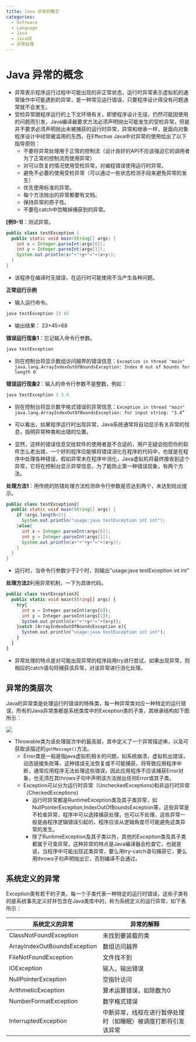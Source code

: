 ```yaml
---
title: Java 异常的概念
categories:
  - Software
  - Language
  - Java
  - JavaSE
  - 异常处理
---
```

# Java 异常的概念

- 异常表示程序运行过程中可能出现的非正常状态，运行时异常表示虚拟机的通常操作中可能遇到的异常，是一种常见运行错误，只要程序设计得没有问题通常就不会发生。
- 受检异常跟程序运行的上下文环境有关，即使程序设计无误，仍然可能因使用的问题而引发，Java编译器要求方法必须声明抛出可能发生的受检异常，但是并不要求必须声明抛出未被捕获的运行时异常，异常和继承一样，是面向对象程序设计中经常被滥用的东西，在Effective Java中对异常的使用给出了以下指导原则：
  - 不要将异常处理用于正常的控制流（设计良好的API不应该强迫它的调用者为了正常的控制流而使用异常）
  - 对可以恢复的情况使用受检异常，对编程错误使用运行时异常。
  - 避免不必要的使用受检异常（可以通过一些状态检测手段来避免异常的发生）
  - 优先使用标准的异常。
  - 每个方法抛出的异常都要有文档。
  - 保持异常的原子性。
  - 不要在catch中忽略掉捕获到的异常。

**[例9-1]**：测试异常。

```java
public class testException {
  public static void main(String[] args) {
    int x = Integer.parseInt(args[0]);
    int y = Integer.parseInt(args[1]);
    System.out.println(x+"+"+y+"="+(x+y));
  }
}
```

- 该程序在编译时无错误，在运行时可能使用不当产生各种问题。

**正常运行示例**

- 输入运行命令。

```java
java testException 23 45
```

- 输出结果： 23+45=68

**错误运行现象1**：忘记输入命令行参数。

```php
java testException
```

- 则在控制台将显示数组访问越界的错误信息：`Exception in thread "main" java.lang.ArrayIndexOutOfBoundsException: Index 0 out of bounds for length 0`

**错误运行现象2**：输入的命令行参数不是整数，例如：

```java
java testException 3 3.4
```

- 则在控制台将显示数字格式错误的异常信息：`Exception in thread "main" java.lang.ArrayIndexOutOfBoundsException: For input string: "3.4” `

- 可以看出，如果程序运行时出现异常，Java系统通常将自动显示有关异常的信息，指明异常种类和出错的位置。
- 显然，这样的错误信息交给软件的使用者是不合适的，用户无疑会抱怨你的软件怎么老出错，一个好的程序应能够将错误消化在程序的代码中，也就是在程序中处理各种错误，假如异常未在程序中消化，Java虚拟机将最终接收到这个异常，它将在控制台显示异常信息，为了能防止第一种错误现象，有两个方法。

**处理方法1**：用传统的防错处理方法检测命令行参数是否达到两个，未达到给出提示。

```java
public class testException2{
  public static void main(String[] args) {
    if (args.length<2){
      System.out.println("usage:java testException int int");
    }else{
      int x = Integer.parseInt(args[0]);
      int y = Integer.parseInt(args[1]);
      System.out.println(x+"+"+y+"="+(x+y));
    }
  }
}
```

- 运行时，当命令行参数少于2个时，则输出"usage:java testException int int"

**处理方法2**利用异常机制，一下为具体代码。

```php
public class testException3{
  public static void main(String[] args) {
    try{
      int x = Integer.parseInt(args[0]);
      int y = Integer.parseInt(args[1]);
      System.out.println(x+"+"+y+"="+(x+y));
    }catch (ArrayIndexOutOfBoundsException e){
      System.out.println("usage:java testException int int");
    }
  }
}
```

- 异常处理的特点是对可能出现异常的程序段用try进行尝试，如果出现异常，则相应的catch语句将捕获该异常，对该异常进行消化处理。

## 异常的类层次

Java的异常类是处理运行时错误的特殊类，每一种异常类对应一种特定的运行错误，所有的Java异常类都是系统类库中的Exception类的子类，其继承结构如下图所示：

![](https://www.plantuml.com/plantuml/svg/XPDDRzim38Rl_XKQTYZWW-suAUODnT0kYB41ILgqtUwCpDb2z17G5DAjw7-Vh1IhwwAR3xRu4dpuYfOkUWPYesnZO9-SY7VAIkqR5DoXmMplZHwh7VE-_vJd18UiLTpvhU-HfBECbZFfJBxojntOMNbQLLLUAurzRg1dfFnQW-NlwrK-Gf_t_4lZvyIw07z8H7YkeMcKRSMiYE4Qg5LML37u0dBNalEsMJZjI1mwnHWpNnsfty46w4kjMck27I732occRuurP974x2nAAsNnI7bVBAhvievgCD-uG-oVF2Ra76-UhRtmyjTd6SEJ2BmTjYEgh9YsgElJ3_FYFviOkwn2-qGZ_7oh_nY--5YVbQyGPJ4TQ402aJiyySQUv_yOog3UTKhkBFQzABC1T9u__RfKt7K12LkDIPgAPU1JMAJYXoBseDSWkr3_h0VQ3jgHa6LPhBoNk6VbR1Hll6Lby8MOYeqtMwJQaG6Uf2ufd4U3hEGaSSIdujlL936SpetZUXZP9BMygj-W3DyB3DVbU6N-0000)

- Throwable类为该处理层次中的最高层，其中定义了一个异常描述串，以及可获取该描述的`getMessage()`方法。
  - Error类是一般是指java虚拟机相关的问题，如系统崩溃，虚拟机出错误，动态链接失败等，这种错误无法恢复或不可能捕获，将导致应用程序中断，通常应用程序无法处理这些错误，因此应用程序不应该捕获Error对象，也无须在其throws子句中声明该方法抛出任何Error或其子类。
  - Exception可以分为运行时异常（UncheckedExceptions)和非运行时异常（CheckedExceptions)
    - 运行时异常都是RuntimeException类及其子类异常，如NullPointerException,IndexOutOfBoundsException等，这些异常是不检查异常，程序中可以选择捕获处理，也可以不处理，这些异常一般是由程序逻辑错误引起的，程序应该从逻辑角度尽可能避免这类异常的发生。
    - 除了RuntimeException及其子类以外，其他的Exception类及其子类都属于可查异常，这种异常的特点是Java编译器会检查它，也就是说，当程序中可能出现这类异常，要么用try-catch语句捕获它，要么用throws子句声明抛出它，否则编译不会通过。

## 系统定义的异常

Exception类有若干的子类，每一个子类代表一种特定的运行时错误，这些子类有的是系统事先定义好并包含在Java类库中的，称为系统定义的运行异常，如下表所示：

| 系统定义的异常               | 异常的解释                                                  |
| ---------------------------- | ----------------------------------------------------------- |
| ClassNotFoundException       | 未找到要装载的类                                            |
| ArrayIndexOutBoundsException | 数组访问越界                                                |
| FileNotFoundException        | 文件找不到                                                  |
| IOException                  | 输入，输出错误                                               |
| NullPointerException         | 空指针访问                                                  |
| ArithmeticException          | 算术运算错误，如除数为0                                      |
| NumberFormatException        | 数字格式错误                                                |
| InterruptedException         | 中断异常，线程在进行暂停处理时（如睡眠）被调度打断将引发该异常 |

